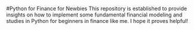 #Python for Finance for Newbies
This repository is established to provide insights on how to implement some fundamental financial modeling and studies in Python for beginners in finance like me. I hope it proves helpful!
